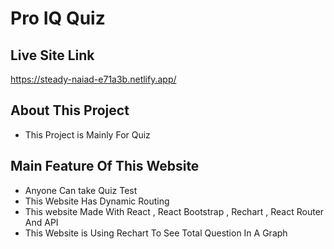 # Pro IQ Quiz
## Live Site Link
https://steady-naiad-e71a3b.netlify.app/

## About This Project
- This Project is Mainly For Quiz 

## Main Feature Of This Website 
- Anyone Can take Quiz Test
- This Website Has Dynamic Routing 
- This website Made With React , React Bootstrap , Rechart , React Router And API
- This Website is Using Rechart To See Total Question In A Graph
